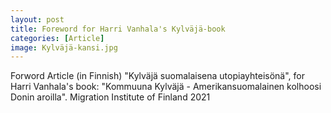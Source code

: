 ```yaml
---
layout: post
title: Foreword for Harri Vanhala's Kylväjä-book
categories: [Article]
image: Kylväjä-kansi.jpg
---
```

Forword Article (in Finnish) "Kylväjä suomalaisena utopiayhteisönä", for Harri Vanhala's book: "Kommuuna Kylväjä - Amerikansuomalainen kolhoosi Donin aroilla". Migration Institute of Finland 2021
